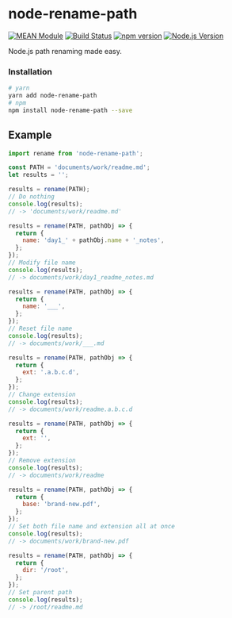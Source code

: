 # node-rename-path

[![MEAN Module](https://img.shields.io/badge/MEAN%20Module-TypeScript-blue.svg)](https://github.com/mgenware/MEAN-Module)
[![Build Status](https://travis-ci.org/mgenware/node-rename-path.svg?branch=master)](http://travis-ci.org/mgenware/node-rename-path)
[![npm version](https://badge.fury.io/js/node-rename-path.svg)](https://badge.fury.io/js/node-rename-path)
[![Node.js Version](http://img.shields.io/node/v/node-rename-path.svg)](https://nodejs.org/en/)

Node.js path renaming made easy.

### Installation

```sh
# yarn
yarn add node-rename-path
# npm
npm install node-rename-path --save
```

## Example

```javascript
import rename from 'node-rename-path';

const PATH = 'documents/work/readme.md';
let results = '';

results = rename(PATH);
// Do nothing
console.log(results);
// -> 'documents/work/readme.md'

results = rename(PATH, pathObj => {
  return {
    name: 'day1_' + pathObj.name + '_notes',
  };
});
// Modify file name
console.log(results);
// -> documents/work/day1_readme_notes.md

results = rename(PATH, pathObj => {
  return {
    name: '___',
  };
});
// Reset file name
console.log(results);
// -> documents/work/___.md

results = rename(PATH, pathObj => {
  return {
    ext: '.a.b.c.d',
  };
});
// Change extension
console.log(results);
// -> documents/work/readme.a.b.c.d

results = rename(PATH, pathObj => {
  return {
    ext: '',
  };
});
// Remove extension
console.log(results);
// -> documents/work/readme

results = rename(PATH, pathObj => {
  return {
    base: 'brand-new.pdf',
  };
});
// Set both file name and extension all at once
console.log(results);
// -> documents/work/brand-new.pdf

results = rename(PATH, pathObj => {
  return {
    dir: '/root',
  };
});
// Set parent path
console.log(results);
// -> /root/readme.md
```
